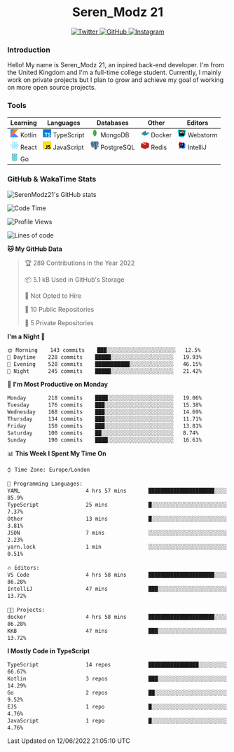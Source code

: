 <div align="center">
  <h1>Seren_Modz 21</h1>
  <a href="https://twitter.com/SerenModz21">
    <img alt="Twitter" src="https://img.shields.io/badge/twitter%20-%231DA1F2.svg?&style=for-the-badge&logo=Twitter&logoColor=white">
  </a>
  <a href="https://github.com/SerenModz21">
    <img alt="GitHub" src="https://img.shields.io/badge/github%20-%23121011.svg?&style=for-the-badge&logo=github&logoColor=white">
  </a>
  <a href="https://www.instagram.com/serenmodz21">
    <img alt="Instagram" src="https://img.shields.io/badge/instagram%20-%23E4405F.svg?&style=for-the-badge&logo=Instagram&logoColor=white">
  </a>
</div>

### Introduction

Hello! My name is Seren_Modz 21, an inpired back-end developer. I'm from the United Kingdom and I'm a full-time college student. Currently, I mainly work on private projects but I plan to grow and achieve my goal of working on more open source projects. 

### Tools

 **Learning**                                        | **Languages**                                               | **Databases**                                               | **Other**                                           | **Editors**                                                  
-----------------------------------------------------|-------------------------------------------------------------|-------------------------------------------------------------|-----------------------------------------------------|--------------------------------------------------------------
 <img width="19px" src="./assets/kotlin.svg"> Kotlin | <img width="19px" src="./assets/typescript.svg"> TypeScript | <img width="19px" src="./assets/mongodb.svg"> MongoDB       | <img width="19px" src="./assets/docker.svg"> Docker | <img width="19px" src="./assets/webstorm.svg"> Webstorm      
 <img width="19px" src="./assets/react.svg"> React   | <img width="19px" src="./assets/javascript.svg"> JavaScript | <img width="19px" src="./assets/postgresql.svg"> PostgreSQL | <img width="19px" src="./assets/redis.svg"> Redis   | <img width="19px" src="./assets/intellij-idea.svg"> IntelliJ
 <img width="19px" src="./assets/go.svg"> Go         |                                                             |                                                             |                                                     |                                                                                                               

### GitHub & WakaTime Stats

![SerenModz21's GitHub stats](https://github-readme-stats.vercel.app/api?username=SerenModz21&show_icons=true&theme=dark)

<!--START_SECTION:waka-->
![Code Time](http://img.shields.io/badge/Code%20Time-1%2C372%20hrs%2020%20mins-blue)

![Profile Views](http://img.shields.io/badge/Profile%20Views-5-blue)

![Lines of code](https://img.shields.io/badge/From%20Hello%20World%20I%27ve%20Written-13%20Thousand%20lines%20of%20code-blue)

**🐱 My GitHub Data** 

> 🏆 289 Contributions in the Year 2022
 > 
> 📦 5.1 kB Used in GitHub's Storage 
 > 
> 🚫 Not Opted to Hire
 > 
> 📜 10 Public Repositories 
 > 
> 🔑 5 Private Repositories  
 > 
**I'm a Night 🦉** 

```text
🌞 Morning    143 commits    ███░░░░░░░░░░░░░░░░░░░░░░   12.5% 
🌆 Daytime    228 commits    █████░░░░░░░░░░░░░░░░░░░░   19.93% 
🌃 Evening    528 commits    ███████████░░░░░░░░░░░░░░   46.15% 
🌙 Night      245 commits    █████░░░░░░░░░░░░░░░░░░░░   21.42%

```
📅 **I'm Most Productive on Monday** 

```text
Monday       218 commits    ████░░░░░░░░░░░░░░░░░░░░░   19.06% 
Tuesday      176 commits    ███░░░░░░░░░░░░░░░░░░░░░░   15.38% 
Wednesday    168 commits    ███░░░░░░░░░░░░░░░░░░░░░░   14.69% 
Thursday     134 commits    ███░░░░░░░░░░░░░░░░░░░░░░   11.71% 
Friday       158 commits    ███░░░░░░░░░░░░░░░░░░░░░░   13.81% 
Saturday     100 commits    ██░░░░░░░░░░░░░░░░░░░░░░░   8.74% 
Sunday       190 commits    ████░░░░░░░░░░░░░░░░░░░░░   16.61%

```


📊 **This Week I Spent My Time On** 

```text
⌚︎ Time Zone: Europe/London

💬 Programming Languages: 
YAML                     4 hrs 57 mins       █████████████████████░░░░   85.9% 
TypeScript               25 mins             █░░░░░░░░░░░░░░░░░░░░░░░░   7.37% 
Other                    13 mins             █░░░░░░░░░░░░░░░░░░░░░░░░   3.81% 
JSON                     7 mins              ░░░░░░░░░░░░░░░░░░░░░░░░░   2.23% 
yarn.lock                1 min               ░░░░░░░░░░░░░░░░░░░░░░░░░   0.51%

🔥 Editors: 
VS Code                  4 hrs 58 mins       █████████████████████░░░░   86.28% 
IntelliJ                 47 mins             ███░░░░░░░░░░░░░░░░░░░░░░   13.72%

🐱‍💻 Projects: 
docker                   4 hrs 58 mins       █████████████████████░░░░   86.28% 
KKB                      47 mins             ███░░░░░░░░░░░░░░░░░░░░░░   13.72%

```

**I Mostly Code in TypeScript** 

```text
TypeScript               14 repos            ████████████████░░░░░░░░░   66.67% 
Kotlin                   3 repos             ███░░░░░░░░░░░░░░░░░░░░░░   14.29% 
Go                       2 repos             ██░░░░░░░░░░░░░░░░░░░░░░░   9.52% 
EJS                      1 repo              █░░░░░░░░░░░░░░░░░░░░░░░░   4.76% 
JavaScript               1 repo              █░░░░░░░░░░░░░░░░░░░░░░░░   4.76%

```



 Last Updated on 12/06/2022 21:05:10 UTC
<!--END_SECTION:waka-->
